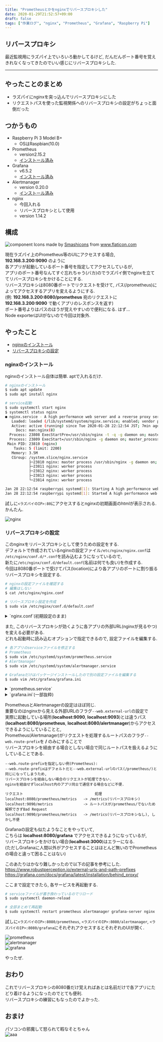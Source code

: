 ```yaml
---
title: "Prometheusとかをnginxでリバースプロキシした"
date: 2020-01-29T21:52:57+09:00
draft: false
tags: ["作業ログ", "nginx", "Prometheus", "Grafana", "Raspberry Pi"]
---
```


## リバースプロキシ
最近監視用にラズパイ上でいろいろ動かしてるけど, だんだんポート番号を覚えきれなくなってきたのでいい感じにリバースプロキシした.  

<!--more-->
---

## やったことのまとめ

- ラズパイにnginxを突っ込んでリバースプロキシにした
- リクエストパスを使った監視関係へのリバースプロキシの設定がちょっと面倒だった

## つかうもの

- Raspberry Pi 3 Model B+
    - OSはRaspbian(10.0)
- Prometheus
    - version2.15.2
    - [インストール済み](https://uzimihsr.github.io/post/2020-01-15-prometheus-grafana-raspberry-pi/)
- Grafana
    - v6.5.2
    - [インストール済み](https://uzimihsr.github.io/post/2020-01-15-prometheus-grafana-raspberry-pi/)
- Alertmanager
    - version 0.20.0
    - [インストール済み](https://uzimihsr.github.io/post/2020-01-27-alertmanager-gmail/)
- nginx
    - 今回入れる
    - リバースプロキシとして使用
    - version 1.14.2

## 構成

![component](/images/2020-01-29-component.png)
Icons made by <a href="https://www.flaticon.com/authors/smashicons" title="Smashicons">Smashicons</a> from <a href="https://www.flaticon.com/" title="Flaticon"> www.flaticon.com</a>

現在ラズパイ上のPrometheus等のUIにアクセスする場合, **192.168.3.200:9090** のように  
各アプリが起動しているポート番号を指定してアクセスしているが,  
アプリのポート番号なんてすぐ忘れちゃう(バカ)のでラズパイ側でnginxを立ててリバースプロキシをかけることにする.  
リバースプロキシは8080番ポートでリクエストを受けて, パス(/prometheus)によってアクセスするアプリを変えるようにする.  
(例: **192.168.3.200:8080/prometheus** 宛のリクエストに **192.168.3.200:9090** で動くアプリのレスポンスを返す)  
ポート番号よりはパスのほうが覚えやすいので便利になる. はず...  
Node exporterはUIがないので今回は対象外.  

## やったこと

- [nginxのインストール](#nginxのインストール)
- [リバースプロキシの設定](#リバースプロキシの設定)

### nginxのインストール

nginxのインストール自体は簡単. aptで入れるだけ.  

```bash
# nginxのインストール
$ sudo apt update
$ sudo apt install nginx

# service起動
$ sudo systemctl start nginx
$ systemctl status nginx
● nginx.service - A high performance web server and a reverse proxy server
   Loaded: loaded (/lib/systemd/system/nginx.service; enabled; vendor preset: enabled)
   Active: active (running) since Tue 2020-01-28 22:12:54 JST; 7min ago
     Docs: man:nginx(8)
  Process: 23808 ExecStartPre=/usr/sbin/nginx -t -q -g daemon on; master_process on; (code=exited, status=0/SUCCESS)
  Process: 23809 ExecStart=/usr/sbin/nginx -g daemon on; master_process on; (code=exited, status=0/SUCCESS)
 Main PID: 23810 (nginx)
    Tasks: 5 (limit: 2200)
   Memory: 3.5M
   CGroup: /system.slice/nginx.service
           ├─23810 nginx: master process /usr/sbin/nginx -g daemon on; master_process on;
           ├─23811 nginx: worker process
           ├─23812 nginx: worker process
           ├─23813 nginx: worker process
           └─23814 nginx: worker process

Jan 28 22:12:54 raspberrypi systemd[1]: Starting A high performance web server and a reverse proxy server...
Jan 28 22:12:54 raspberrypi systemd[1]: Started A high performance web server and a reverse proxy server.
```

試しに`<ラズパイのIP>:80`にアクセスするとnginxの初期画面のhtmlが表示される. かんたん.  

![nginx](/images/2020-01-29-sc01.png)  

### リバースプロキシの設定

このnginxをリバースプロキシとして使うための設定をする.  
デフォルトで作成されているnginxの設定ファイル`/etc/nginx/nginx.conf`は  
`/etc/nginx/conf.d/*.conf`を読み込むようになっているので,  
新たに`/etc/nginx/conf.d/default.conf`(名前は何でも良い)を作成する.  
今回は8080番ポートで受けてパス(location)により各アプリのポートに割り振るリバースプロキシを設定する.  

```bash
# nginxの設定ファイルを確認する
# 編集はしない  
$ cat /etc/nginx/nginx.conf

# リバースプロキシ設定を作成
$ sudo vim /etc/nginx/conf.d/default.conf
```

<details><summary>`nginx.conf`(初期設定のまま)</summary><div>
```nginx
user www-data;
worker_processes auto;
pid /run/nginx.pid;
include /etc/nginx/modules-enabled/*.conf;

events {
	worker_connections 768;
	# multi_accept on;
}

http {

	##
	# Basic Settings
	##

	sendfile on;
	tcp_nopush on;
	tcp_nodelay on;
	keepalive_timeout 65;
	types_hash_max_size 2048;
	# server_tokens off;

	# server_names_hash_bucket_size 64;
	# server_name_in_redirect off;

	include /etc/nginx/mime.types;
	default_type application/octet-stream;

	##
	# SSL Settings
	##

	ssl_protocols TLSv1 TLSv1.1 TLSv1.2; # Dropping SSLv3, ref: POODLE
	ssl_prefer_server_ciphers on;

	##
	# Logging Settings
	##

	access_log /var/log/nginx/access.log;
	error_log /var/log/nginx/error.log;

	##
	# Gzip Settings
	##

	gzip on;

	# gzip_vary on;
	# gzip_proxied any;
	# gzip_comp_level 6;
	# gzip_buffers 16 8k;
	# gzip_http_version 1.1;
	# gzip_types text/plain text/css application/json application/javascript text/xml application/xml application/xml+rss text/javascript;

	##
	# Virtual Host Configs
	##

	# ここでdefault.confを参照する
	include /etc/nginx/conf.d/*.conf;
	include /etc/nginx/sites-enabled/*;
}
```
</div></details>
<details><summary>`default.conf`</summary><div>
```nginx
server {

	listen	8080;

	location /prometheus/ {
		proxy_pass	http://localhost:9090/;
	}

	location /alertmanager/ {
		proxy_pass	http://localhost:9093/;
	}

	location /grafana/ {
		proxy_pass	http://localhost:3000/;
	}

}
```
</div></details>

また, このリバースプロキシが効くように各アプリの外部URL(nginxが見るやつ)を変える必要がある.  
どれも起動時に読み込むオプションで指定できるので, 設定ファイルを編集する.  

```bash
# 各アプリのserviceファイルを修正する
# Prometheus
$ sudo vim /etc/systemd/system/prometheus.service
# Alertmanager
$ sudo vim /etc/systemd/system/alertmanager.service

# Grafanaだけはパッケージインストールしたので別の設定ファイルを編集する
$ sudo vim /etc/grafana/grafana.ini
```

<details><summary>`prometheus.service`</summary><div>
```service
[Unit]
Description=Prometheus Server

[Service]
User=prometheus
ExecStart=/usr/local/prometheus/prometheus \
  --config.file=/usr/local/prometheus/prometheus.yml \
  --storage.tsdb.path=/var/lib/prometheus/data \
  --web.external-url=http://localhost:8080/prometheus/ \
  --web.route-prefix=/

[Install]
WantedBy=multi-user.target
```
</div></details>
<details><summary>`alertmanager.service`</summary><div>
```service
[Unit]
Description=Alertmanager

[Service]
User=alertmanager
ExecStart=/usr/local/alertmanager/alertmanager \
  --config.file=/usr/local/alertmanager/alertmanager.yml \
  --storage.path=/var/lib/alertmanager/data \
  --web.external-url=http://localhost:8080/alertmanager/ \
  --web.route-prefix=/

[Install]
WantedBy=multi-user.target
```
</div></details>
<details><summary>`grafana.ini`(一部抜粋)</summary><div>
```ini
...
[server]
# The public facing domain name used to access grafana from a browser
domain = localhost
...
# The full public facing url you use in browser, used for redirects and emails
# If you use reverse proxy and sub path specify full url (with sub path)
root_url = %(protocol)s://%(domain)s/grafana/
...
```
</div></details>

PrometheusとAlertmanagerの設定はほぼ同じ.  
重要なのはnginxから見える外部URLのフラグ`--web.external-url`の設定で  
実際に起動している場所(**localhost:9090**, **localhost:9093**)とは違うパス(**localhost:8080/prometheus**, **localhost:8080/alertmanager**)からアクセスできるようにしていることと,  
Prometheus(Alertmanager)がリクエストを処理するルートパスのフラグ`--web.route-prefix`を **/** のみにすることで  
リバースプロキシを経由する場合としない場合で同じルートパスを扱えるようにしていることである.  
```text
--web.route-prefixを指定しない例(Prometheus):
--web.route-prefixはデフォルトだと--web.external-urlのパス(/prometheus/)と同じになってしまうため,
リバースプロキシを経由しない場合のリクエストが処理できない.
nginxを経由せずlocalhost内のアプリ同士で通信する場合などに不便.

リクエスト                                 処理
localhost:8080/prometheus/metrics   -> /metrics(リバースプロキシ)
localhost:9090/metrics              -> ルートパスが/prometheus/でないため解釈できずBad Request
localhost:9090/prometheus/metrics   -> /metrics(リバースプロキシなし), しかし不便
```

Grafanaの設定も似たようなことをやっていて,   
こちらは **localhost:8080/grafana** でアクセスできるようになっているが,  
リバースプロキシをかけない場合(**localhost:3000**)はエラーになる.  
(ただしGrafanaに人間以外がアクセスすることはほとんど無いのでPrometheusの場合と違って困ることはない)  

このあたりはかなり難しかったので以下の記事を参考にした.  
https://www.robustperception.io/external-urls-and-path-prefixes  
https://grafana.com/docs/grafana/latest/installation/behind_proxy/  

ここまで設定できたら, 各サービスを再起動する.  

```bash
# serviceファイルが書き換わっているのでリロード
$ sudo systemctl daemon-reload

# 全部まとめて再起動
$ sudo systemctl restart prometheus alertmanager grafana-server nginx
```

試しに`<ラズパイのIP>:8080/prometheus`, `<ラズパイのIP>:8080/alertmanager`, `<ラズパイのIP>:8080/grafana`にそれぞれアクセスするとそれぞれのUIが開く.  

![prometheus](/images/2020-01-29-sc02.png)  
![alertmanager](/images/2020-01-29-sc03.png)  
![grafana](/images/2020-01-29-sc04.png)  

やったぜ.  

## おわり
これでリバースプロキシの8080番だけ覚えればあとは名前だけで各アプリにたどり着けるようになったのでとても便利.  
リバースプロキシの練習にもなったのでよかった.  

## おまけ
パソコンの邪魔して怒られて暇なそとちゃん  
![aaa](/images/2020-01-29-sotochan.jpg)  
